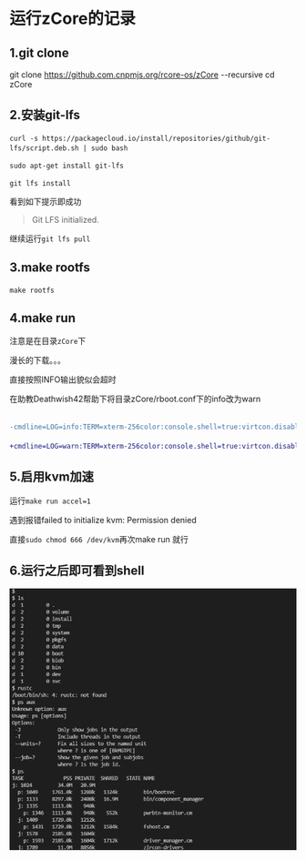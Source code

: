 # 运行zCore的记录

## 1.git clone

git clone https://github.com.cnpmjs.org/rcore-os/zCore --recursive cd zCore

## 2.安装git-lfs
`curl -s https://packagecloud.io/install/repositories/github/git-lfs/script.deb.sh | sudo bash `

`sudo apt-get install git-lfs `

`git lfs install`

看到如下提示即成功 

>Git LFS initialized.

继续运行`git lfs pull`
## 3.make rootfs
`make rootfs`

## 4.make run

注意是在目录`zCore`下

漫长的下载。。。

直接按照INFO输出貌似会超时

在助教Deathwish42帮助下将目录zCore/rboot.conf下的info改为warn


```diff

-cmdline=LOG=info:TERM=xterm-256color:console.shell=true:virtcon.disable=true

+cmdline=LOG=warn:TERM=xterm-256color:console.shell=true:virtcon.disable=true

```



## 5.启用kvm加速

运行`make run accel=1`

遇到报错failed to initialize kvm: Permission denied

直接`sudo chmod 666 /dev/kvm`再次make run 就行

## 6.运行之后即可看到shell

![image-20210810085428884](runzCore.assets/image-20210810085428884.png)
